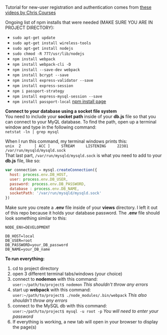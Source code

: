 Tutorial for new-user registration and authentication comes from [these videos by Chris Courses](https://www.youtube.com/watch?v=gYjHDMPrkWU&list=PLpPnRKq7eNW3Qm2OfoJ3Hyvf-36TulLDp)

Ongoing list of npm installs that were needed (MAKE SURE YOU ARE IN PROJECT DIRECTORY):
* `sudo apt-get update`
* `sudo apt-get install wireless-tools`
* `sudo apt-get install nodejs`
* `sudo chmod -R 777/usr/lib/nodejs`
* `npm install webpack`
* `npm install webpack-cli -D`
* `npm install --save-dev webpack`
* `npm install bcrypt --save`
* `npm install express-validator --save`
* `npm install express-session`
* `npm i passport-strategy`
* `npm install express-mysql-session --save`
* `npm install passport-local` [npm install page](https://www.npmjs.com/package/passport-local)

**Connect to your database using a socket file system**  
You need to include your **socket path** inside of your **db.js** file so that you can connect to your MyQL database. To find the path, open up a terminal window and type in the following command:  
 `netstat -ln | grep mysql`  

When I run this command, my terminal windows prints this:  
 `unix  2      [ ACC ]     STREAM     LISTENING     22381    /var/run/mysqld/mysqld.sock`  
That last part, `/var/run/mysqld/mysqld.sock` is what you need to add to your **db.js** file, like so:  
```javascript
var connection = mysql.createConnection({
  host: process.env.DB_HOST,
  user: process.env.DB_USER,
  password: process.env.DB_PASSWORD,
  database : process.env.DB_NAME,
  socketPath: '/var/run/mysqld/mysqld.sock'
})
```
Make sure you create a **.env** file inside of your **views** directory. I left it out of this repo because it holds your database password. The **.env** file should look something similar to this:  
```
NODE_ENV=DEVELOPMENT

DB_HOST=local
DB_USER=root
DB_PASSWORD=your_DB_password
DB_NAME=your_DB_name
```

**To run everything:**
1. cd to project directory
2. open 3 different terminal tabs/windows (your choice)
3. connect to **nodemon** with this command:  
   `user:~/path/to/project$ nodemon` *This shouldn't throw any errors*
4. start up **webpack** with this command:    
   `user:~/path/to/project$ ./node_modules/.bin/webpack` *This also shouldn't throw any errors*
5. connect to the MySQL db with this command:  
   `user:~/path/to/project$ mysql -u root -p` *You will need to enter your password*
6. If everything is working, a new tab will open in your browser to display the page(s)
